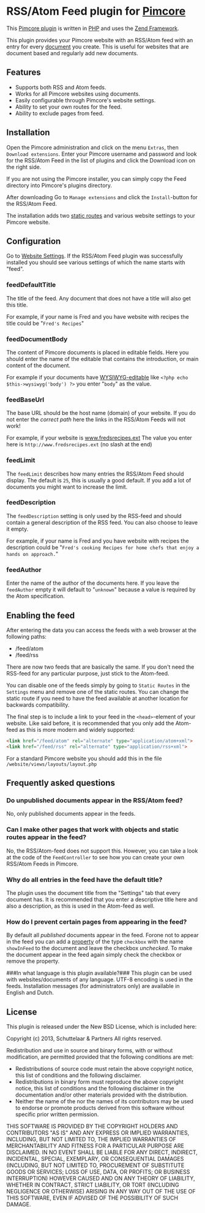 # RSS/Atom Feed plugin for [Pimcore](http://www.pimcore.org/) #

This [Pimcore plugin](http://www.pimcore.org/wiki/display/PIMCORE/Plugin+Anatomy+and+Design) is written in [PHP](http://php.net/manual/en/) and uses the [Zend Framework](http://framework.zend.com/manual/1.12/en/manual.html).

This plugin provides your Pimcore website with an RSS/Atom feed with an entry for every [document](http://www.pimcore.org/wiki/display/PIMCORE/Documents) you create. This is useful for websites that are document based and regularly add new documents.

## Features ##

* Supports both RSS and Atom feeds.
* Works for all Pimcore websites using documents.
* Easily configurable through Pimcore's website settings.
* Ability to set your own routes for the feed.
* Ability to exclude pages from feed.

## Installation ##

Open the Pimcore administration and click on the menu `Extras`, then `Download extensions`. Enter your Pimcore username and password and look for the RSS/Atom Feed in the list of plugins and click the Download icon on the right side.

If you are not using the Pimcore installer, you can simply copy the Feed directory into Pimcore's plugins directory.

After downloading Go to `Manage extensions` and click the `Install`-button for the RSS/Atom Feed.

The installation adds two [static routes](http://www.pimcore.org/wiki/display/PIMCORE/Custom+Routes+%28Static+Routes%29) and various website settings to your Pimcore website.

## Configuration ##

Go to [Website Settings](http://www.pimcore.org/wiki/display/PIMCORE/Website+Settings). If the RSS/Atom Feed plugin was successfully installed you should see various settings of which the name starts with "feed".

### feedDefaultTitle ###

The title of the feed. Any document that does not have a title will also get this title.

For example, if your name is Fred and you have website with recipes the title could be "`Fred's Recipes`"

### feedDocumentBody ####

The content of Pimcore documents is placed in editable fields. Here you should enter the name of the editable that contains the introduction, or main content of the document.

For example if your documents have [WYSIWYG-editable](http://www.pimcore.org/wiki/display/PIMCORE/WYSIWYG) like `<?php echo $this->wysiwyg('body') ?>` you enter "`body`" as the value.

### feedBaseUrl ###

The base URL should be the host name (domain) of your website. If you do not enter the *correct path* here the links in the RSS/Atom Feeds will not work!

For example, if your website is www.fredsrecipes.ext The value you enter here is `http://www.fredsrecipes.ext` (no slash at the end)

### feedLimit ###

The `feedLimit` describes how many entries the RSS/Atom Feed should display. The default is `25`, this is usually a good default. If you add a lot of documents you might want to increase the limit.

### feedDescription ###

The `feedDescription` setting is only used by the RSS-feed and should contain a general description of the RSS feed. You can also choose to leave it empty.

For example, if your name is Fred and you have website with recipes the description could be "`Fred's cooking Recipes for home chefs that enjoy a hands on approach.`"

### feedAuthor ###

Enter the name of the author of the documents here. If you leave the `feedAuthor` empty it will default to "`unknown`" because a value is required by the Atom specification.

## Enabling the feed ##

After entering the data you can access the feeds with a web browser at the following paths:

* /feed/atom
* /feed/rss

There are now two feeds that are basically the same. If you don't need the RSS-feed for any particular purpose, just stick to the Atom-feed.

You can disable one of the feeds simply by going to `Static Routes` in the `Settings` menu and remove one of the static routes. You can change the static route if you need to have the feed available at another location for backwards compatibility.

The final step is to include a link to your feed in the `<head>`-element of your website. Like said before, it is recommended that you only add the Atom-feed as this is more modern and widely supported:

```html
<link href="/feed/atom" rel="alternate" type="application/atom+xml">
<link href="/feed/rss" rel="alternate" type="application/rss+xml">
````

For a standard Pimcore website you should add this in the file `/website/views/layouts/layout.php`

## Frequently asked questions ##

### Do unpublished documents appear in the RSS/Atom feed? ###
No, only published documents appear in the feeds.

### Can I make other pages that work with objects and static routes appear in the feed? ###
No, the RSS/Atom-feed does not support this. However, you can take a look at the code of the `FeedController` to see how you can create your own RSS/Atom Feeds in Pimcore.

### Why do all entries in the feed have the default title? ###
The plugin uses the document title from the "Settings" tab that every document has. It is recommended that you enter a descriptive title here and also a description, as this is used in the Atom-feed as well.

### How do I prevent certain pages from appearing in the feed? ###
By default all *published* documents appear in the feed. Forone not to appear in the feed you can add a [property](http://www.pimcore.org/wiki/display/PIMCORE/Properties) of the type `checkbox` with the name `showInFeed` to the document and leave the checkbox *unchecked*. To make the document appear in the feed again simply check the checkbox or remove the property.

###In what language is this plugin available?###
This plugin can be used with websites/documents of any language. UTF-8 encoding is used in the feeds. Installation messages (for administrators only) are available in English and Dutch.

## License ##

This plugin is released under the New BSD License, which is included here:

Copyright (c) 2013, Schuttelaar & Partners
All rights reserved.

Redistribution and use in source and binary forms, with or without
modification, are permitted provided that the following conditions are met:
* Redistributions of source code must retain the above copyright notice, this list of conditions and the following disclaimer.
* Redistributions in binary form must reproduce the above copyright notice, this list of conditions and the following disclaimer in the documentation and/or other materials provided with the distribution.
* Neither the name of the <organization> nor the names of its contributors may be used to endorse or promote products derived from this software without specific prior written permission.

THIS SOFTWARE IS PROVIDED BY THE COPYRIGHT HOLDERS AND CONTRIBUTORS "AS IS" AND
ANY EXPRESS OR IMPLIED WARRANTIES, INCLUDING, BUT NOT LIMITED TO, THE IMPLIED
WARRANTIES OF MERCHANTABILITY AND FITNESS FOR A PARTICULAR PURPOSE ARE
DISCLAIMED. IN NO EVENT SHALL <COPYRIGHT HOLDER> BE LIABLE FOR ANY
DIRECT, INDIRECT, INCIDENTAL, SPECIAL, EXEMPLARY, OR CONSEQUENTIAL DAMAGES
(INCLUDING, BUT NOT LIMITED TO, PROCUREMENT OF SUBSTITUTE GOODS OR SERVICES;
LOSS OF USE, DATA, OR PROFITS; OR BUSINESS INTERRUPTION) HOWEVER CAUSED AND
ON ANY THEORY OF LIABILITY, WHETHER IN CONTRACT, STRICT LIABILITY, OR TORT
(INCLUDING NEGLIGENCE OR OTHERWISE) ARISING IN ANY WAY OUT OF THE USE OF THIS
SOFTWARE, EVEN IF ADVISED OF THE POSSIBILITY OF SUCH DAMAGE.

